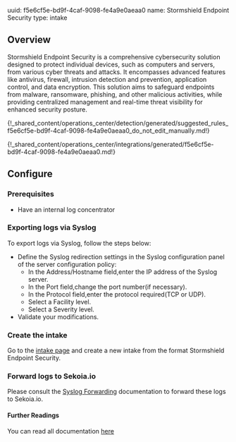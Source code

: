 uuid: f5e6cf5e-bd9f-4caf-9098-fe4a9e0aeaa0
name: Stormshield Endpoint Security
type: intake

## Overview

Stormshield Endpoint Security is a comprehensive cybersecurity solution designed to protect individual devices, such as computers and servers, from various cyber threats and attacks. It encompasses advanced features like antivirus, firewall, intrusion detection and prevention, application control, and data encryption. This solution aims to safeguard endpoints from malware, ransomware, phishing, and other malicious activities, while providing centralized management and real-time threat visibility for enhanced security posture.

{!_shared_content/operations_center/detection/generated/suggested_rules_f5e6cf5e-bd9f-4caf-9098-fe4a9e0aeaa0_do_not_edit_manually.md!}

{!_shared_content/operations_center/integrations/generated/f5e6cf5e-bd9f-4caf-9098-fe4a9e0aeaa0.md!}

## Configure

### Prerequisites

- Have an internal log concentrator 

### Exporting logs via Syslog

To export logs via Syslog, follow the steps below:
* Define the Syslog redirection settings in the Syslog configuration panel of the server configuration policy:
    * In the Address/Hostname field,enter the IP address of the Syslog server. 
    * In the Port field,change the port number(if necessary).
    * In the Protocol field,enter the protocol required(TCP or UDP).
    * Select a Facility level.
    * Select a Severity level.
* Validate your modifications.

### Create the intake

Go to the [intake page](https://app.sekoia.io/operations/intakes) and create a new intake from the format Stormshield Endpoint Security.

### Forward logs to Sekoia.io

Please consult the [Syslog Forwarding](../../../ingestion_methods/sekoiaio_forwarder/) documentation to forward these logs to Sekoia.io.

#### Further Readings

You can read all documentation [here](https://documentation.stormshield.eu/SES/v7.2/en/Content/PDF/ses-en-administration_guide-v7.2.pdf)
